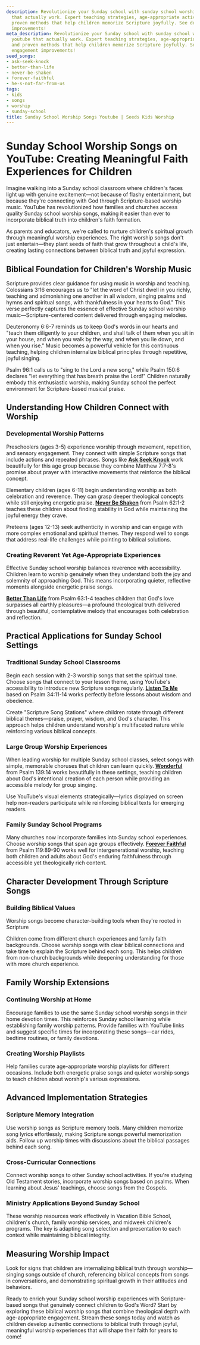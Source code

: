```yaml
---
description: Revolutionize your Sunday school with sunday school worship songs youtube
  that actually work. Expert teaching strategies, age-appropriate activities, and
  proven methods that help children memorize Scripture joyfully. See dramatic engagement
  improvements!
meta_description: Revolutionize your Sunday school with sunday school worship songs
  youtube that actually work. Expert teaching strategies, age-appropriate activities,
  and proven methods that help children memorize Scripture joyfully. See dramatic
  engagement improvements!
seed_songs:
- ask-seek-knock
- better-than-life
- never-be-shaken
- forever-faithful
- he-s-not-far-from-us
tags:
- kids
- songs
- worship
- sunday-school
title: Sunday School Worship Songs Youtube | Seeds Kids Worship
---
```

# Sunday School Worship Songs on YouTube: Creating Meaningful Faith Experiences for Children

Imagine walking into a Sunday school classroom where children's faces light up with genuine excitement—not because of flashy entertainment, but because they're connecting with God through Scripture-based worship music. YouTube has revolutionized how families and churches access quality Sunday school worship songs, making it easier than ever to incorporate biblical truth into children's faith formation.

As parents and educators, we're called to nurture children's spiritual growth through meaningful worship experiences. The right worship songs don't just entertain—they plant seeds of faith that grow throughout a child's life, creating lasting connections between biblical truth and joyful expression.

## Biblical Foundation for Children's Worship Music

Scripture provides clear guidance for using music in worship and teaching. Colossians 3:16 encourages us to "let the word of Christ dwell in you richly, teaching and admonishing one another in all wisdom, singing psalms and hymns and spiritual songs, with thankfulness in your hearts to God." This verse perfectly captures the essence of effective Sunday school worship music—Scripture-centered content delivered through engaging melodies.

Deuteronomy 6:6-7 reminds us to keep God's words in our hearts and "teach them diligently to your children, and shall talk of them when you sit in your house, and when you walk by the way, and when you lie down, and when you rise." Music becomes a powerful vehicle for this continuous teaching, helping children internalize biblical principles through repetitive, joyful singing.

Psalm 96:1 calls us to "sing to the Lord a new song," while Psalm 150:6 declares "let everything that has breath praise the Lord!" Children naturally embody this enthusiastic worship, making Sunday school the perfect environment for Scripture-based musical praise.

## Understanding How Children Connect with Worship

### Developmental Worship Patterns

Preschoolers (ages 3-5) experience worship through movement, repetition, and sensory engagement. They connect with simple Scripture songs that include actions and repeated phrases. Songs like **[Ask Seek Knock](https://seedskidsworship.com/product/ask-seek-knock-matthew-77-8-2/)** work beautifully for this age group because they combine Matthew 7:7-8's promise about prayer with interactive movements that reinforce the biblical concept.

Elementary children (ages 6-11) begin understanding worship as both celebration and reverence. They can grasp deeper theological concepts while still enjoying energetic praise. **[Never Be Shaken](https://seedskidsworship.com/product/never-be-shaken-psalm-621-2-2/)** from Psalm 62:1-2 teaches these children about finding stability in God while maintaining the joyful energy they crave.

Preteens (ages 12-13) seek authenticity in worship and can engage with more complex emotional and spiritual themes. They respond well to songs that address real-life challenges while pointing to biblical solutions.

### Creating Reverent Yet Age-Appropriate Experiences

Effective Sunday school worship balances reverence with accessibility. Children learn to worship genuinely when they understand both the joy and solemnity of approaching God. This means incorporating quieter, reflective moments alongside energetic praise songs.

**[Better Than Life](https://seedskidsworship.com/product/seeds-of-praise-vol-3/)** from Psalm 63:1-4 teaches children that God's love surpasses all earthly pleasures—a profound theological truth delivered through beautiful, contemplative melody that encourages both celebration and reflection.

## Practical Applications for Sunday School Settings

### Traditional Sunday School Classrooms

Begin each session with 2-3 worship songs that set the spiritual tone. Choose songs that connect to your lesson theme, using YouTube's accessibility to introduce new Scripture songs regularly. **[Listen To Me](https://seedskidsworship.com/product/listen-to-me-psalm-3411-14/)** based on Psalm 34:11-14 works perfectly before lessons about wisdom and obedience.

Create "Scripture Song Stations" where children rotate through different biblical themes—praise, prayer, wisdom, and God's character. This approach helps children understand worship's multifaceted nature while reinforcing various biblical concepts.

### Large Group Worship Experiences

When leading worship for multiple Sunday school classes, select songs with simple, memorable choruses that children can learn quickly. **[Wonderful](https://seedskidsworship.com/product/wonderful-psalm-13914/)** from Psalm 139:14 works beautifully in these settings, teaching children about God's intentional creation of each person while providing an accessible melody for group singing.

Use YouTube's visual elements strategically—lyrics displayed on screen help non-readers participate while reinforcing biblical texts for emerging readers.

### Family Sunday School Programs

Many churches now incorporate families into Sunday school experiences. Choose worship songs that span age groups effectively. **[Forever Faithful](https://seedskidsworship.com/product/forever-faithful-psalm-11989-90/)** from Psalm 119:89-90 works well for intergenerational worship, teaching both children and adults about God's enduring faithfulness through accessible yet theologically rich content.

## Character Development Through Scripture Songs

### Building Biblical Values

Worship songs become character-building tools when they're rooted in Scripture

Children come from different church experiences and family faith backgrounds. Choose worship songs with clear biblical connections and take time to explain the Scripture behind each song. This helps children from non-church backgrounds while deepening understanding for those with more church experience.

## Family Worship Extensions

### Continuing Worship at Home

Encourage families to use the same Sunday school worship songs in their home devotion times. This reinforces Sunday school learning while establishing family worship patterns. Provide families with YouTube links and suggest specific times for incorporating these songs—car rides, bedtime routines, or family devotions.

### Creating Worship Playlists

Help families curate age-appropriate worship playlists for different occasions. Include both energetic praise songs and quieter worship songs to teach children about worship's various expressions.

## Advanced Implementation Strategies

### Scripture Memory Integration

Use worship songs as Scripture memory tools. Many children memorize song lyrics effortlessly, making Scripture songs powerful memorization aids. Follow up worship times with discussions about the biblical passages behind each song.

### Cross-Curricular Connections

Connect worship songs to other Sunday school activities. If you're studying Old Testament stories, incorporate worship songs based on psalms. When learning about Jesus' teachings, choose songs from the Gospels.

### Ministry Applications Beyond Sunday School

These worship resources work effectively in Vacation Bible School, children's church, family worship services, and midweek children's programs. The key is adapting song selection and presentation to each context while maintaining biblical integrity.

## Measuring Worship Impact

Look for signs that children are internalizing biblical truth through worship—singing songs outside of church, referencing biblical concepts from songs in conversations, and demonstrating spiritual growth in their attitudes and behaviors.

Ready to enrich your Sunday school worship experiences with Scripture-based songs that genuinely connect children to God's Word? Start by exploring these biblical worship songs that combine theological depth with age-appropriate engagement. Stream these songs today and watch as children develop authentic connections to biblical truth through joyful, meaningful worship experiences that will shape their faith for years to come!

<script type="application/ld+json">
{
  "@context": "https://schema.org",
  "@type": "Article",
  "headline": "Sunday School Worship Songs Youtube",
  "author": {
    "@type": "Organization",
    "name": "Seeds Kids Worship"
  },
  "publisher": {
    "@type": "Organization",
    "name": "Seeds Kids Worship",
    "logo": {
      "@type": "ImageObject",
      "url": "https://seedskidsworship.com/logo.png"
    }
  },
  "datePublished": "2025-09-08T12:12:58.927561",
  "dateModified": "2025-09-08T12:12:58.927590",
  "description": "Revolutionize your Sunday school with sunday school worship songs youtube that actually work. Expert teaching strategies, age-appropriate activities, and proven",
  "mainEntityOfPage": {
    "@type": "WebPage",
    "@id": "https://seedskidsworship.com/activities/sunday-school-worship-songs-youtube/"
  }
}
</script>

<script type="application/ld+json">
{
  "@context": "https://schema.org",
  "@type": "Product",
  "name": "Ask Seek Knock",
  "description": "Interactive worship song teaching children Jesus' promise about asking seeking and knocking in prayer",
  "url": "https://seedskidsworship.com/product/ask-seek-knock-matthew-77-8-2/",
  "brand": {
    "@type": "Brand",
    "name": "Seeds Kids Worship"
  },
  "category": "Children's Christian Music",
  "album": "Seeds of Courage"
}
</script>

<script type="application/ld+json">
{
  "@context": "https://schema.org",
  "@type": "Product",
  "name": "Better Than Life",
  "description": "Worship song celebrating God's love as better than life itself from Psalm 63",
  "url": "https://seedskidsworship.com/product/seeds-of-praise-vol-3/",
  "brand": {
    "@type": "Brand",
    "name": "Seeds Kids Worship"
  },
  "category": "Children's Christian Music",
  "album": "Seeds of Praise"
}
</script>

<script type="application/ld+json">
{
  "@context": "https://schema.org",
  "@type": "Product",
  "name": "Never Be Shaken",
  "description": "Joyful song celebrating the transformation of believers into a new creation in Christ (2 Corinthians 5:17) and encouraging kids to live out their new identity.",
  "url": "https://seedskidsworship.com/product/never-be-shaken-psalm-621-2-2/",
  "brand": {
    "@type": "Brand",
    "name": "Seeds Kids Worship"
  },
  "category": "Children's Christian Music",
  "album":
